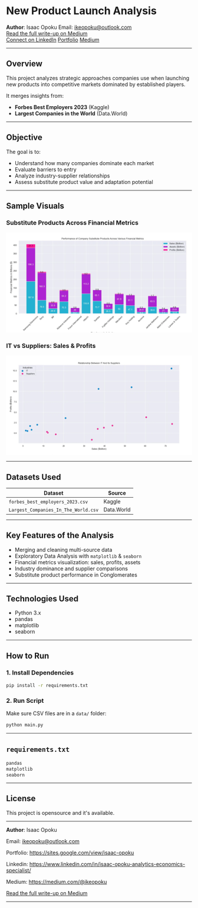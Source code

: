 # New Product Launch Analysis

**Author**: Isaac Opoku
Email: ikeopoku@outlook.com  
[Read the full write-up on Medium](https://medium.com/@ikeopoku/understanding-the-market-new-product-launch-5d9990306be8)  
[Connect on LinkedIn](https://www.linkedin.com/in/isaac-opoku-analytics-economics-specialist/)
[Portfolio](https://sites.google.com/view/isaac-opoku)
[Medium](https://medium.com/@ikeopoku)


---

## Overview

This project analyzes strategic approaches companies use when launching new products into competitive markets dominated by established players.

It merges insights from:
- **Forbes Best Employers 2023** (Kaggle)
- **Largest Companies in the World** (Data.World)

---

## Objective

The goal is to:
- Understand how many companies dominate each market
- Evaluate barriers to entry
- Analyze industry-supplier relationships
- Assess substitute product value and adaptation potential

---

## Sample Visuals

### Substitute Products Across Financial Metrics
![Bar Chart](images/bar.png)

### IT vs Suppliers: Sales & Profits
![Scatter Plot](images/scatter.png)

---

## Datasets Used

| Dataset | Source |
|--------|--------|
| `forbes_best_employers_2023.csv` | Kaggle |
| `Largest_Companies_In_The_World.csv` | Data.World |

---

## Key Features of the Analysis

- Merging and cleaning multi-source data
- Exploratory Data Analysis with `matplotlib` & `seaborn`
- Financial metrics visualization: sales, profits, assets
- Industry dominance and supplier comparisons
- Substitute product performance in Conglomerates

---

## Technologies Used

- Python 3.x
- pandas
- matplotlib
- seaborn

---

## How to Run

### 1. Install Dependencies
```bash
pip install -r requirements.txt
```

### 2. Run Script
Make sure CSV files are in a `data/` folder:
```bash
python main.py
```

---

## `requirements.txt`

```text
pandas
matplotlib
seaborn
```

---

## License

This project is opensource and it's available.

---

**Author**: Isaac Opoku

Email: ikeopoku@outlook.com

Portfolio: https://sites.google.com/view/isaac-opoku

Linkedin: https://www.linkedin.com/in/isaac-opoku-analytics-economics-specialist/

Medium: https://medium.com/@ikeopoku

  
[Read the full write-up on Medium](https://medium.com/@ikeopoku/understanding-the-market-new-product-launch-5d9990306be8)  


---

